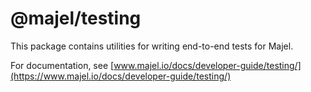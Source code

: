 # @majel/testing

This package contains utilities for writing end-to-end tests for Majel.

For documentation, see [www.majel.io/docs/developer-guide/testing/](https://www.majel.io/docs/developer-guide/testing/)
